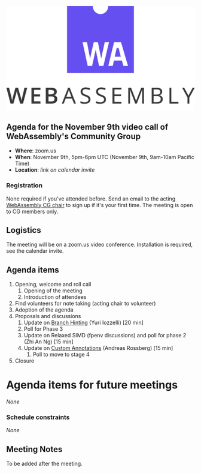 ![WebAssembly logo](/images/WebAssembly.png)

## Agenda for the November 9th video call of WebAssembly's Community Group

- **Where**: zoom.us
- **When**: November 9th, 5pm-6pm UTC (November 9th, 9am-10am Pacific Time)
- **Location**: *link on calendar invite*

### Registration

None required if you've attended before. Send an email to the acting [WebAssembly CG chair](mailto:webassembly-cg-chair@chromium.org)
to sign up if it's your first time. The meeting is open to CG members only.

## Logistics

The meeting will be on a zoom.us video conference.
Installation is required, see the calendar invite.

## Agenda items

1. Opening, welcome and roll call
    1. Opening of the meeting
    1. Introduction of attendees
1. Find volunteers for note taking (acting chair to volunteer)
1. Adoption of the agenda
1. Proposals and discussions
    1. Update on [Branch Hinting](https://github.com/WebAssembly/branch-hinting) (Yuri Iozzelli) [20 min]
      1. Poll for Phase 3 
    1. Update on Relaxed SIMD (fpenv discussions) and poll for phase 2 (Zhi An Ng) [15 min]
    1. Update on [Custom Annotations](https://github.com/WebAssembly/annotations/) (Andreas Rossberg) [15 min]
       1. Poll to move to stage 4
1. Closure

# Agenda items for future meetings

*None*

### Schedule constraints

*None*

## Meeting Notes

To be added after the meeting.
